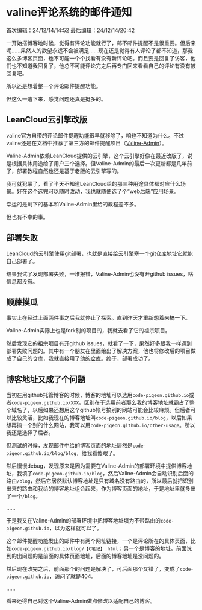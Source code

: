 # valine评论系统的邮件通知
首次编辑：24/12/14/14:52
最后编辑：24/12/14/20:42

一开始搭博客地时候，觉得有评论功能就行了，邮不邮件提醒不是很重要。但后来呢……果然人的欲望永远不会被满足……现在还是觉得有人评论了都不知道，那我这么多博客页面，也不可能一个个找看有没有新评论吧。而且要是回复了访客，他们也不知道我回复了，他总不可能评论完之后再专门回来看看自己的评论有没有被回复吧。

所以还是想着整一个评论邮件提醒功能。

但这么一遭下来，感觉问题还真是挺多的。

## LeanCloud云引擎改版
valine官方自带的评论邮件提醒功能很早就移除了，咱也不知道为什么。不过valine还是在文档中推荐了第三方的邮件提醒项目（[Valine-Admin](https://github.com/zhaojun1998/Valine-Admin)）。

Valine-Admin依赖LeanCloud提供的云引擎，这个云引擎好像在最近改版了，说是根据具体用途给了用户三个选择。但Valine-Admin的最后一次更新都是几年前了，部署教程自然也还是基于老版的云引擎写的。

我可就犯蒙了，看了半天不知道LeanCloud给的那三种用途具体都对应什么场景。好在这个选完可以随时改动，我也就随便选了个“web后端”应用场景。

幸运的是剩下的基本和Valine-Admin里给的教程差不多。

但也有不幸的事。

## 部署失败
LeanCloud的云引擎使用git部署，也就是直接给云引擎塞一个git仓库地址它就能自己部署了。

结果我试了发现部署失败，一堆报错，Valine-Admin也没有开github issues，啥信息都没有。

## 顺藤摸瓜
事实上在经过上面两件事之后我就停止了探索。直到昨天才重新想着来搞一下。

Valine-Admin实际上也是fork别的项目的，我就去看了它的祖宗项目。

然后发现它的祖宗项目有开github issues，就看了一下，果然好多跟我一样遇到部署失败问题的。其中有一个朋友在里面给出了解决方案，他也将修改后的项目做成了自己的仓库，我就直接用了[他的仓库](https://github.com/Druadach/Valine-Admin )。终于，部署成功了。

## 博客地址又成了个问题
当初在用github托管博客的时候，博客的地址可以选用`code-pigeon.github.io`或者`code-pigeon.github.io/XXX`。区别在于选用前者那么我的博客地址就霸占了整个域名了，以后如果还想用这个github帐号搞别的网站可能会比较麻烦。但后者可以比较灵活，比如我现在的博客地址叫`code-pigeon.github.io/blog`，以后如果想再搞一个别的什么网站，我可以用`code-pigeon.github.io/other-usage`。所以我还是选择了后者。

但测试的时候，发现邮件中给的博客页面的地址居然是`code-pigeon.github.io/blog/blog`，给我看傻眼了。

然后慢慢debug，发现原来是因为需要在Valine-Admin的部署环境中提供博客地址，我填了`code-pigeon.github.io/blog`，然后Valine-Admin会自动识别后面的路由`/blog`，然后它居然默认博客地址是只有域名没有路由的，所以最后就把识别出来的路由和我给的博客地址组合起来，作为博客页面的地址，于是地址里就多出了一个`/blog`。

……

于是我又在Valine-Admin的部署环境中把博客地址填为不带路由的`code-pigeon.github.io`，以为这样就可以了。

这个邮件提醒功能发出的邮件中有两个网址链接，一个是评论所在的具体页面，比如`code-pigeon.github.io/blog/【C笔记】.html`；另一个是博客的地址。前面说到的出问题的是前面的具体页面地址，后面的博客地址是没问题的。

然后现在改完之后，前面那个的问题是解决了，可后面那个又错了，变成了`code-pigeon.github.io`，访问了就是404。

……

看来还得自己对这个Valine-Admin做点修改以适配自己的博客。
